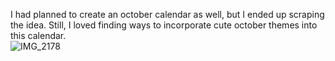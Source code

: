 I had planned to create an october calendar as well, but I ended up scraping the idea. Still, I loved finding ways to incorporate cute october themes into this calendar.  
![IMG_2178](https://github.com/user-attachments/assets/14e07fed-58ef-4550-95b3-08fb48fc7243)
